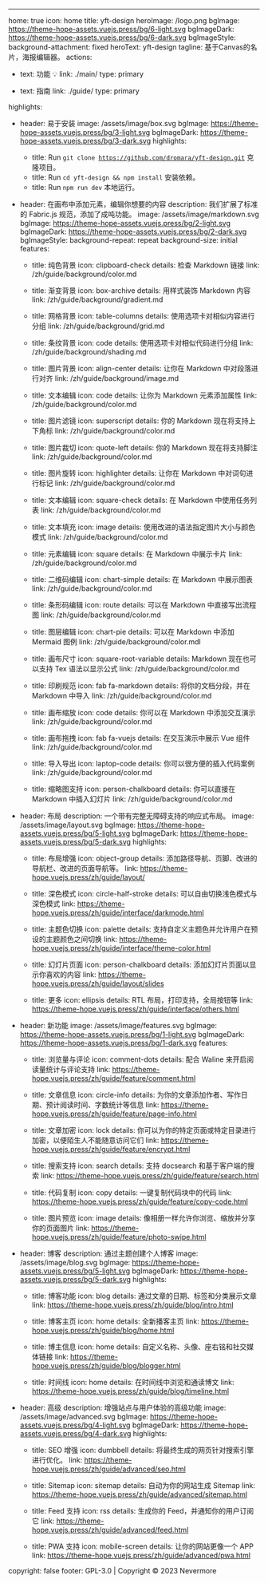 ---
home: true
icon: home
title: yft-design
heroImage: /logo.png
bgImage: https://theme-hope-assets.vuejs.press/bg/6-light.svg
bgImageDark: https://theme-hope-assets.vuejs.press/bg/6-dark.svg
bgImageStyle:
  background-attachment: fixed
heroText: yft-design
tagline: 基于Canvas的名片，海报编辑器。
actions:
  - text: 功能 💡
    link: ./main/
    type: primary

  - text: 指南
    link: ./guide/
    type: primary

highlights:
  - header: 易于安装
    image: /assets/image/box.svg
    bgImage: https://theme-hope-assets.vuejs.press/bg/3-light.svg
    bgImageDark: https://theme-hope-assets.vuejs.press/bg/3-dark.svg
    highlights:
      - title: Run <code>git clone https://github.com/dromara/yft-design.git</code> 克隆项目。
      - title: Run <code>cd yft-design && npm install</code> 安装依赖。
      - title: Run <code>npm run dev</code> 本地运行。

  - header: 在画布中添加元素，编辑你想要的内容
    description: 我们扩展了标准的 Fabric.js 规范，添加了成吨功能。
    image: /assets/image/markdown.svg
    bgImage: https://theme-hope-assets.vuejs.press/bg/2-light.svg
    bgImageDark: https://theme-hope-assets.vuejs.press/bg/2-dark.svg
    bgImageStyle:
      background-repeat: repeat
      background-size: initial
    features:
      - title: 纯色背景
        icon: clipboard-check
        details: 检查 Markdown 链接
        link: /zh/guide/background/color.md

      - title: 渐变背景
        icon: box-archive
        details: 用样式装饰 Markdown 内容
        link: /zh/guide/background/gradient.md

      - title: 网格背景
        icon: table-columns
        details: 使用选项卡对相似内容进行分组
        link: /zh/guide/background/grid.md

      - title: 条纹背景
        icon: code
        details: 使用选项卡对相似代码进行分组
        link: /zh/guide/background/shading.md

      - title: 图片背景
        icon: align-center
        details: 让你在 Markdown 中对段落进行对齐
        link: /zh/guide/background/image.md

      - title: 文本编辑
        icon: code
        details: 让你为 Markdown 元素添加属性
        link: /zh/guide/background/color.md

      - title: 图片滤镜
        icon: superscript
        details: 你的 Markdown 现在将支持上下角标
        link: /zh/guide/background/color.md

      - title: 图片裁切
        icon: quote-left
        details: 你的 Markdown 现在将支持脚注
        link: /zh/guide/background/color.md

      - title: 图片旋转
        icon: highlighter
        details: 让你在 Markdown 中对词句进行标记
        link: /zh/guide/background/color.md

      - title: 文本编辑
        icon: square-check
        details: 在 Markdown 中使用任务列表
        link: /zh/guide/background/color.md

      - title: 文本填充
        icon: image
        details: 使用改进的语法指定图片大小与颜色模式
        link: /zh/guide/background/color.md

      - title: 元素编辑
        icon: square
        details: 在 Markdown 中展示卡片
        link: /zh/guide/background/color.md

      - title: 二维码编辑
        icon: chart-simple
        details: 在 Markdown 中展示图表
        link: /zh/guide/background/color.md

      - title: 条形码编辑
        icon: route
        details: 可以在 Markdown 中直接写出流程图
        link: /zh/guide/background/color.md

      - title: 图层编辑
        icon: chart-pie
        details: 可以在 Markdown 中添加 Mermaid 图例
        link: /zh/guide/background/color.mdl

      - title: 画布尺寸
        icon: square-root-variable
        details: Markdown 现在也可以支持 Tex 语法以显示公式
        link: /zh/guide/background/color.md

      - title: 印刷规范
        icon: fab fa-markdown
        details: 将你的文档分段，并在 Markdown 中导入
        link: /zh/guide/background/color.md

      - title: 画布缩放
        icon: code
        details: 你可以在 Markdown 中添加交互演示
        link: /zh/guide/background/color.md

      - title: 画布拖拽
        icon: fab fa-vuejs
        details: 在交互演示中展示 Vue 组件
        link: /zh/guide/background/color.md

      - title: 导入导出
        icon: laptop-code
        details: 你可以很方便的插入代码案例
        link: /zh/guide/background/color.md

      - title: 缩略图支持
        icon: person-chalkboard
        details: 你可以直接在 Markdown 中插入幻灯片
        link: /zh/guide/background/color.md

  - header: 布局
    description: 一个带有完整无障碍支持的响应式布局。
    image: /assets/image/layout.svg
    bgImage: https://theme-hope-assets.vuejs.press/bg/5-light.svg
    bgImageDark: https://theme-hope-assets.vuejs.press/bg/5-dark.svg
    highlights:
      - title: 布局增强
        icon: object-group
        details: 添加路径导航、页脚、改进的导航栏、改进的页面导航等。
        link: https://theme-hope.vuejs.press/zh/guide/layout/

      - title: 深色模式
        icon: circle-half-stroke
        details: 可以自由切换浅色模式与深色模式
        link: https://theme-hope.vuejs.press/zh/guide/interface/darkmode.html

      - title: 主题色切换
        icon: palette
        details: 支持自定义主题色并允许用户在预设的主题颜色之间切换
        link: https://theme-hope.vuejs.press/zh/guide/interface/theme-color.html

      - title: 幻灯片页面
        icon: person-chalkboard
        details: 添加幻灯片页面以显示你喜欢的内容
        link: https://theme-hope.vuejs.press/zh/guide/layout/slides

      - title: 更多
        icon: ellipsis
        details: RTL 布局，打印支持，全局按钮等
        link: https://theme-hope.vuejs.press/zh/guide/interface/others.html

  - header: 新功能
    image: /assets/image/features.svg
    bgImage: https://theme-hope-assets.vuejs.press/bg/1-light.svg
    bgImageDark: https://theme-hope-assets.vuejs.press/bg/1-dark.svg
    features:
      - title: 浏览量与评论
        icon: comment-dots
        details: 配合 Waline 来开启阅读量统计与评论支持
        link: https://theme-hope.vuejs.press/zh/guide/feature/comment.html

      - title: 文章信息
        icon: circle-info
        details: 为你的文章添加作者、写作日期、预计阅读时间、字数统计等信息
        link: https://theme-hope.vuejs.press/zh/guide/feature/page-info.html

      - title: 文章加密
        icon: lock
        details: 你可以为你的特定页面或特定目录进行加密，以便陌生人不能随意访问它们
        link: https://theme-hope.vuejs.press/zh/guide/feature/encrypt.html

      - title: 搜索支持
        icon: search
        details: 支持 docsearch 和基于客户端的搜索
        link: https://theme-hope.vuejs.press/zh/guide/feature/search.html

      - title: 代码复制
        icon: copy
        details: 一键复制代码块中的代码
        link: https://theme-hope.vuejs.press/zh/guide/feature/copy-code.html

      - title: 图片预览
        icon: image
        details: 像相册一样允许你浏览、缩放并分享你的页面图片
        link: https://theme-hope.vuejs.press/zh/guide/feature/photo-swipe.html

  - header: 博客
    description: 通过主题创建个人博客
    image: /assets/image/blog.svg
    bgImage: https://theme-hope-assets.vuejs.press/bg/5-light.svg
    bgImageDark: https://theme-hope-assets.vuejs.press/bg/5-dark.svg
    highlights:
      - title: 博客功能
        icon: blog
        details: 通过文章的日期、标签和分类展示文章
        link: https://theme-hope.vuejs.press/zh/guide/blog/intro.html

      - title: 博客主页
        icon: home
        details: 全新播客主页
        link: https://theme-hope.vuejs.press/zh/guide/blog/home.html

      - title: 博主信息
        icon: home
        details: 自定义名称、头像、座右铭和社交媒体链接
        link: https://theme-hope.vuejs.press/zh/guide/blog/blogger.html

      - title: 时间线
        icon: home
        details: 在时间线中浏览和通读博文
        link: https://theme-hope.vuejs.press/zh/guide/blog/timeline.html

  - header: 高级
    description: 增强站点与用户体验的高级功能
    image: /assets/image/advanced.svg
    bgImage: https://theme-hope-assets.vuejs.press/bg/4-light.svg
    bgImageDark: https://theme-hope-assets.vuejs.press/bg/4-dark.svg
    highlights:
      - title: SEO 增强
        icon: dumbbell
        details: 将最终生成的网页针对搜索引擎进行优化。
        link: https://theme-hope.vuejs.press/zh/guide/advanced/seo.html

      - title: Sitemap
        icon: sitemap
        details: 自动为你的网站生成 Sitemap
        link: https://theme-hope.vuejs.press/zh/guide/advanced/sitemap.html

      - title: Feed 支持
        icon: rss
        details: 生成你的 Feed，并通知你的用户订阅它
        link: https://theme-hope.vuejs.press/zh/guide/advanced/feed.html

      - title: PWA 支持
        icon: mobile-screen
        details: 让你的网站更像一个 APP
        link: https://theme-hope.vuejs.press/zh/guide/advanced/pwa.html

copyright: false
footer: GPL-3.0 | Copyright © 2023 Nevermore
